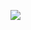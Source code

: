 ![](https://raw.githubusercontent.com/SamLPUnderexposed/github-stats/master/generated/overview.svg#gh-dark-mode-only)
![]()

<!--
**SamLPUnderexposed/SamLPUnderexposed** is a ✨ _special_ ✨ repository because its `README.md` (this file) appears on your GitHub profile.

Here are some ideas to get you started:

- 🔭 I’m currently working on ...
- 🌱 I’m currently learning ...
- 👯 I’m looking to collaborate on ...
- 🤔 I’m looking for help with ...
- 💬 Ask me about ...
- 📫 How to reach me: ...
- 😄 Pronouns: ...
- ⚡ Fun fact: ...
-->
